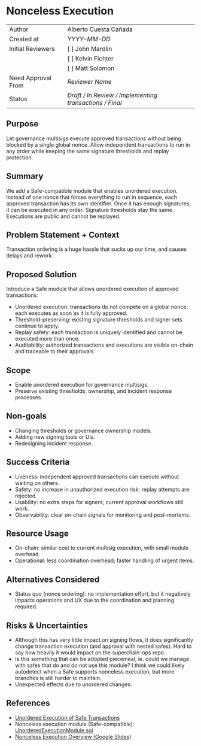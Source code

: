 # Nonceless Execution

|                    |                                                    |
| ------------------ | -------------------------------------------------- |
| Author             | Alberto Cuesta Cañada                              |
| Created at         | _YYYY-MM-DD_                                       |
| Initial Reviewers  | [ ] John Mardlin                                   |
|                    | [ ] Kelvin Fichter                                 |
|                    | [ ] Matt Solomon                                   |
| Need Approval From | _Reviewer Name_                                    |
| Status             | _Draft / In Review / Implementing transactions / Final_ |

## Purpose

Let governance multisigs execute approved transactions without being blocked by a single global nonce. Allow independent transactions to run in any order while keeping the same signature thresholds and replay protection.

## Summary

We add a Safe-compatible module that enables unordered execution. Instead of one nonce that forces everything to run in sequence, each approved transaction has its own identifier. Once it has enough signatures, it can be executed in any order. Signature thresholds stay the same. Executions are public and cannot be replayed.

## Problem Statement + Context
Transaction ordering is a huge hassle that sucks up our time, and causes delays and rework.
<Add more context>

## Proposed Solution

Introduce a Safe module that allows unordered execution of approved transactions:
- Unordered execution: transactions do not compete on a global nonce; each executes as soon as it is fully approved.
- Threshold-preserving: existing signature thresholds and signer sets continue to apply.
- Replay safety: each transaction is uniquely identified and cannot be executed more than once.
- Auditability: authorized transactions and executions are visible on-chain and traceable to their approvals.

## Scope

- Enable unordered execution for governance multisigs.
- Preserve existing thresholds, ownership, and incident response processes.

## Non-goals

- Changing thresholds or governance ownership models.
- Adding new signing tools or UIs.
- Redesigning incident response.

## Success Criteria

- Liveness: independent approved transactions can execute without waiting on others.
- Safety: no increase in unauthorized execution risk; replay attempts are rejected.
- Usability: no extra steps for signers; current approval workflows still work.
- Observability: clear on-chain signals for monitoring and post-mortems.

## Resource Usage

- On-chain: similar cost to current multisig execution, with small module overhead.
- Operational: less coordination overhead; faster handling of urgent items.

## Alternatives Considered

- Status quo (nonce ordering): no implementation effort, but it negatively impacts operations and UX due to the coordination and planning required.

## Risks & Uncertainties

- Although this has very little impact on signing flows, it does significantly change transaction execution (and approval with nested safes). Hard to say how heavily it would impact on the superchain-ops repo.
- Is this something that can be adopted piecemeal, ie. could we manage with safes that do and do not use this module? I think we could likely autodetect when a Safe supports nonceless execution, but more branches is still harder to maintain.
- Unexpected effects due to unordered changes.

## References

- [Unordered Execution of Safe Transactions](https://www.notion.so/oplabs/Unordered-execution-of-Safe-transactions-20ef153ee1628054ade1e7e8beeadfef#20ef153ee162800689d1cd1268c85f91)
- Nonceless execution module (Safe-compatible): [UnorderedExecutionModule.sol](https://github.com/ethereum-optimism/optimism/blob/28f44ab50b01fb59f875c7b85d216cdce713b6dd/packages/contracts-bedrock/src/safe/UnorderedExecutionModule.sol#L1)
- [Nonceless Execution Overview (Google Slides)](https://docs.google.com/presentation/d/1utbGigIbMRA7JGcKZ9ZcUgMCdIPpLDJSwWmxNF9hBJM/edit?slide=id.g3734216eca8_4_32#slide=id.g3734216eca8_4_32) 